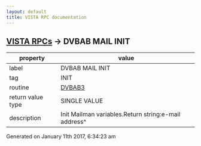 ```yaml
---
layout: default
title: VISTA RPC documentation
---
```




## [VISTA RPCs](TableOfContent.md) &#8594; DVBAB MAIL INIT 

 property | value 
--- | --- 
 label | DVBAB MAIL INIT
 tag | INIT
 routine | [DVBAB3](http://code.osehra.org/dox/Routine_DVBAB3_source.html)
 return value type | SINGLE VALUE
 description | Init Mailman variables.Return string:e-mail address^




Generated on January 11th 2017, 6:34:23 am